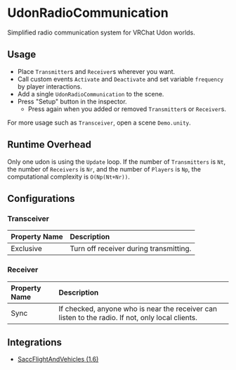 # UdonRadioCommunication
Simplified radio communication system for VRChat Udon worlds.

## Usage
- Place `Transmitter`s and `Receiver`s wherever you want.
- Call custom events `Activate` and `Deactivate` and set variable `frequency` by player interactions.
- Add a single `UdonRadioCommunication` to the scene.
- Press "Setup" button in the inspector.
  - Press again when you added or removed `Transmitter`s or `Receiver`s.

For more usage such as `Transceiver`, open a scene `Demo.unity`.

## Runtime Overhead
Only one udon is using the `Update` loop. If the number of `Transmitters` is `Nt`, the number of `Receivers` is `Nr`, and the number of `Players` is `Np`, the computational complexity is `O(Np(Nt+Nr))`.

## Configurations

### Transceiver
| Property Name | Description |
| :-- | :-- |
| Exclusive | Turn off receiver during transmitting. |


### Receiver
| Property Name | Description |
| :-- | :-- |
| Sync | If checked, anyone who is near the receiver can listen to the radio. If not, only local clients. |

## Integrations
- [SaccFlightAndVehicles (1.6)](https://github.com/esnya/UdonRadioCommunication/tree/master/Assets/UdonRadioCommunication/Integrations/SaccFlightAndVehicles#readme)
